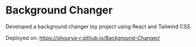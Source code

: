 # Background Changer

Developed a background changer toy project using React and Tailwind CSS

Deployed on: https://shourya-r.github.io/Background-Changer/

